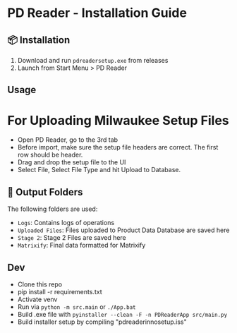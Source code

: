 # PD Reader - Installation Guide

## 📦 Installation
1. Download and run `pdreadersetup.exe` from releases
2. Launch from Start Menu > PD Reader

## Usage

# For Uploading Milwaukee Setup Files
- Open PD Reader, go to the 3rd tab
- Before import, make sure the setup file headers are correct. The first row should be header.
- Drag and drop the setup file to the UI
- Select File, Select File Type and hit Upload to Database.

## 📁 Output Folders
The following folders are used:
- `Logs`: Contains logs of operations
- `Uploaded Files`: Files uploaded to Product Data Database are saved here
- `Stage 2`: Stage 2 Files are saved here
- `Matrixify`: Final data formatted for Matrixify

## Dev
- Clone this repo
- pip install -r requirements.txt
- Activate venv
- Run via `python -m src.main` or `./App.bat`
- Build .exe file with `pyinstaller --clean -F -n PDReaderApp src/main.py`
- Build installer setup by compiling "pdreaderinnosetup.iss"